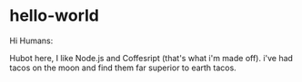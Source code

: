 # hello-world

Hi Humans:

Hubot here, I like Node.js and Coffesript (that's what i'm made off).
i've had tacos on the moon and find them far superior to earth tacos.
